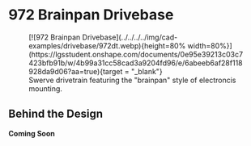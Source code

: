 # 972 Brainpan Drivebase

<figure markdown="span">
[![972 Brainpan Drivebase](../../../../img/cad-examples/drivebase/972dt.webp){height=80% width=80%}](https://lgsstudent.onshape.com/documents/0e95e39213c03c7423bfb91b/w/4b99a31cc58cad3a9204fd96/e/6abeeb6af28f118928da9d06?aa=true){target = "_blank"}
<figcaption>Swerve drivetrain featuring the "brainpan" style of electroncis mounting.</figcaption>
</figure>

## Behind the Design
**Coming Soon**

